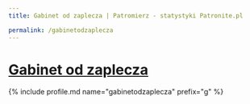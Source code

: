 ```yaml
---
title: Gabinet od zaplecza | Patromierz - statystyki Patronite.pl

permalink: /gabinetodzaplecza
---
```


# [Gabinet od zaplecza](https://patronite.pl/gabinetodzaplecza)

{% include profile.md name="gabinetodzaplecza" prefix="g" %}
